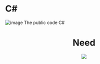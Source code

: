 # C#
![image](https://user-images.githubusercontent.com/92306660/167708052-60eba8d8-90e1-4d6b-b802-63c384823144.png)
The public code C#
<h1 align="center">
   Need
</h1>

<p align="center">
  <a href="https://github.com/CMTCLAN1">
    <img src="https://skillicons.dev/icons?i=vscode,cs" />
  </a>  
